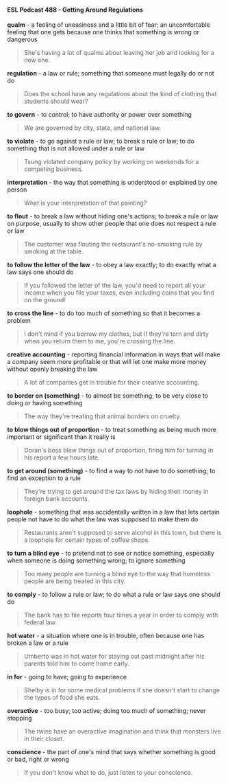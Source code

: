 #### ESL Podcast 488 - Getting Around Regulations

**qualm** - a feeling of uneasiness and a little bit of fear; an uncomfortable feeling
that one gets because one thinks that something is wrong or dangerous

> She's having a lot of qualms about leaving her job and looking for a new one.

**regulation** - a law or rule; something that someone must legally do or not do

> Does the school have any regulations about the kind of clothing that students
should wear?

**to govern** - to control; to have authority or power over something

> We are governed by city, state, and national law.

**to violate** - to go against a rule or law; to break a rule or law; to do something
that is not allowed under a rule or law

> Tsung violated company policy by working on weekends for a competing
business.

**interpretation** - the way that something is understood or explained by one
person

> What is your interpretation of that painting?

**to flout** - to break a law without hiding one's actions; to break a rule or law on
purpose, usually to show other people that one does not respect a rule or law

> The customer was flouting the restaurant's no-smoking rule by smoking at the
table.

**to follow the letter of the law** - to obey a law exactly; to do exactly what a law
says one should do

> If you followed the letter of the law, you'd need to report all your income when
you file your taxes, even including coins that you find on the ground!

**to cross the line** - to do too much of something so that it becomes a problem

> I don't mind if you borrow my clothes, but if they're torn and dirty when you
return them to me, you're crossing the line.

**creative accounting** - reporting financial information in ways that will make a
company seem more profitable or that will let one make more money without
openly breaking the law

> A lot of companies get in trouble for their creative accounting.

**to border on (something)** - to almost be something; to be very close to doing or
having something

> The way they're treating that animal borders on cruelty.

**to blow things out of proportion** - to treat something as being much more
important or significant than it really is

> Doran's boss blew things out of proportion, firing him for turning in his report a
few hours late.

**to get around (something)** - to find a way to not have to do something; to find
an exception to a rule

> They're trying to get around the tax laws by hiding their money in foreign bank
accounts.

**loophole** - something that was accidentally written in a law that lets certain
people not have to do what the law was supposed to make them do

> Restaurants aren't supposed to serve alcohol in this town, but there is a
loophole for certain types of coffee shops.

**to turn a blind eye** - to pretend not to see or notice something, especially when
someone is doing something wrong; to ignore something

> Too many people are turning a blind eye to the way that homeless people are
being treated in this city.

**to comply** - to follow a rule or law; to do what a rule or law says one should do

> The bank has to file reports four times a year in order to comply with federal
law.

**hot water** - a situation where one is in trouble, often because one has broken a
law or a rule

> Umberto was in hot water for staying out past midnight after his parents told
him to come home early.

**in for** - going to have; going to experience

> Shelby is in for some medical problems if she doesn't start to change the types
of food she eats.

**overactive** - too busy; too active; doing too much of something; never stopping

> The twins have an overactive imagination and think that monsters live in their
closet.

**conscience** - the part of one's mind that says whether something is good or
bad, right or wrong

> If you don't know what to do, just listen to your conscience.


